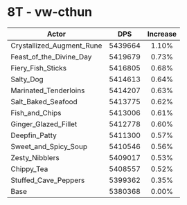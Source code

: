 # 8T - vw-cthun
| Actor | DPS | Increase |
|---|:---:|:---:|
|Crystallized_Augment_Rune|5439664|1.10%|
|Feast_of_the_Divine_Day|5419679|0.73%|
|Fiery_Fish_Sticks|5416805|0.68%|
|Salty_Dog|5414613|0.64%|
|Marinated_Tenderloins|5414207|0.63%|
|Salt_Baked_Seafood|5413775|0.62%|
|Fish_and_Chips|5413006|0.61%|
|Ginger_Glazed_Fillet|5412778|0.60%|
|Deepfin_Patty|5411300|0.57%|
|Sweet_and_Spicy_Soup|5410546|0.56%|
|Zesty_Nibblers|5409017|0.53%|
|Chippy_Tea|5408557|0.52%|
|Stuffed_Cave_Peppers|5399362|0.35%|
|Base|5380368|0.00%|

